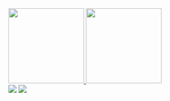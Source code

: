 <div>
  <a href="https://github.com/BrendoGoncalves">
  <img height="150em" src="https://github-readme-stats.vercel.app/api?username=BrendoGoncalves&show_icons=true&theme=dark&include_all_commits=true&count_private=true"/>
  <img height="150em" src="https://github-readme-stats.vercel.app/api/top-langs/?username=BrendoGoncalves&layout=compact&langs_count=7&theme=dark"/>
</div>
<div> 
  <a href = "mailto:brendolivergon@gmail.com"><img src="https://img.shields.io/badge/Gmail-D14836?style=for-the-badge&logo=gmail&logoColor=white" target="_blank"></a>
  <a href="https://www.linkedin.com/in/brendo-goncalves-51b251212" target="_blank"><img src="https://img.shields.io/badge/-LinkedIn-%230077B5?style=for-the-badge&logo=linkedin&logoColor=white" target="_blank"></a> 
 
</div>



